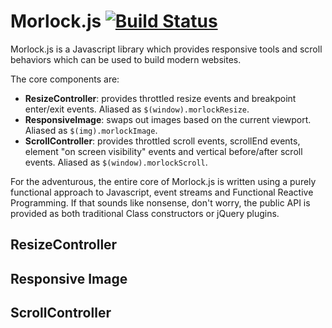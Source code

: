 # Morlock.js [![Build Status](https://travis-ci.org/tdreyno/morlock.js.png?branch=master)](https://travis-ci.org/tdreyno/morlock.js)

Morlock.js is a Javascript library which provides responsive tools and scroll behaviors which can be used to build modern websites.

The core components are:

* **ResizeController**: provides throttled resize events and breakpoint enter/exit events. Aliased as `$(window).morlockResize`.
* **ResponsiveImage**: swaps out images based on the current viewport. Aliased as `$(img).morlockImage`.
* **ScrollController**: provides throttled scroll events, scrollEnd events, element "on screen visibility" events and vertical before/after scroll events. Aliased as `$(window).morlockScroll`.

For the adventurous, the entire core of Morlock.js is written using a purely functional approach to Javascript, event streams and Functional Reactive Programming. If that sounds like nonsense, don't worry, the public API is provided as both traditional Class constructors or jQuery plugins.

## ResizeController

## Responsive Image

## ScrollController